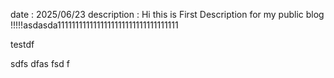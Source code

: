 date : 2025/06/23
description : Hi this is First Description for my public blog !!!!!asdasda1111111111111111111111111111111111

testdf

sdfs
dfas
fsd
f
